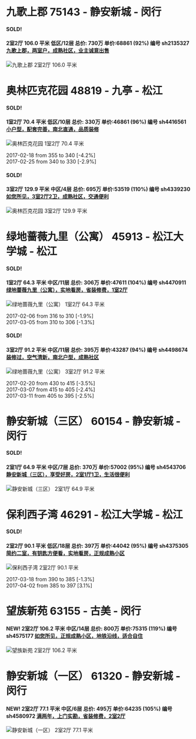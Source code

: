 # 九歌上郡 75143 - 静安新城 - 闵行

#### SOLD!
#### 2室2厅 106.0 平米 低区/12层 总价: 730万 单价:68861 (92%) 编号 sh2135327 [九歌上郡，两室户，成熟社区，业主诚意出售](https://href.li/?http://sh.lianjia.com/ershoufang/sh2135327.html)

![九歌上郡 2室2厅 106.0 平米](http://cdn1.dooioo.com/fetch/vp/fy/gi/20161229/71d9bf2c-2a0a-4886-8931-bdf2d97abb97.jpg_200x150.jpg)



    


# 奥林匹克花园 48819 - 九亭 - 松江

#### SOLD!
#### 1室2厅 70.4 平米 低区/10层 总价: 330万 单价:46861 (96%) 编号 sh4416561 [小户型，配套完善，南北直通，品质装修](https://href.li/?http://sh.lianjia.com/ershoufang/sh4416561.html)

![奥林匹克花园 1室2厅 70.4 平米](http://cdn1.dooioo.com/fetch/vp/fy/gi/20150720/85025a7b-cc57-4d28-a53c-7534b5bca904.jpg_200x150.jpg)

2017-02-18 from 355 to 340 [-4.2%]<br />2017-02-25 from 340 to 330 [-2.9%]

    
#### SOLD!
#### 3室2厅 129.9 平米 中区/4层 总价: 695万 单价:53519 (110%) 编号 sh4339230 [如您所见，3室2厅2卫，成熟社区，交通便利](https://href.li/?http://sh.lianjia.com/ershoufang/sh4339230.html)

![奥林匹克花园 3室2厅 129.9 平米](http://cdn1.dooioo.com/fetch/vp/fy/gi/20151009/1d7c3ade-3a3f-44b6-8101-5c636ecbc18a.jpg_200x150.jpg)



    


# 绿地蔷薇九里（公寓） 45913 - 松江大学城 - 松江

#### SOLD!
#### 1室2厅 64.3 平米 中区/11层 总价: 306万 单价:47611 (104%) 编号 sh4470911 [绿地蔷薇九里（公寓），实地看房，省装修费，1室2厅](https://href.li/?http://sh.lianjia.com/ershoufang/sh4470911.html)

![绿地蔷薇九里（公寓） 1室2厅 64.3 平米](http://cdn1.dooioo.com/fetch/vp/fy/gi/20170102/304f9e9d-8772-4666-acee-d5aa3aa5ed0f.jpg_200x150.jpg)

2017-02-06 from 316 to 310 [-1.9%]<br />2017-03-05 from 310 to 306 [-1.3%]

    
#### SOLD!
#### 3室2厅 91.2 平米 中区/11层 总价: 395万 单价:43287 (94%) 编号 sh4498674 [装修过，空气清新，南北户型，成熟社区](https://href.li/?http://sh.lianjia.com/ershoufang/sh4498674.html)

![绿地蔷薇九里（公寓） 3室2厅 91.2 平米](http://cdn1.dooioo.com/fetch/vp/fy/gi/20170207/59d8a927-008f-4a88-91b7-9f6bf678259e.jpg_200x150.jpg)

2017-02-20 from 430 to 415 [-3.5%]<br />2017-03-07 from 415 to 405 [-2.4%]<br />2017-03-11 from 405 to 395 [-2.5%]

    


# 静安新城（三区） 60154 - 静安新城 - 闵行

#### SOLD!
#### 2室1厅 64.9 平米 中区/7层 总价: 370万 单价:57002 (95%) 编号 sh4543706 [静安新城（三区），享受好房，2室1厅1卫，生活很便利](https://href.li/?http://sh.lianjia.com/ershoufang/sh4543706.html)

![静安新城（三区） 2室1厅 64.9 平米](http://cdn7.dooioo.com/static/img/new-version/default_block.png)



    


# 保利西子湾 46291 - 松江大学城 - 松江

#### SOLD!
#### 2室2厅 90.1 平米 低区/18层 总价: 397万 单价:44042 (95%) 编号 sh4375305 [简约二室，有钥匙方便看，实地看房，正规成熟小区](https://href.li/?http://sh.lianjia.com/ershoufang/sh4375305.html)

![保利西子湾 2室2厅 90.1 平米](http://cdn1.dooioo.com/fetch/vp/fy/gi/20161016/e93257cc-1689-4586-a259-339e95f4da6b.jpg_200x150.jpg)

2017-03-18 from 390 to 385 [-1.3%]<br />2017-04-02 from 385 to 397 [3.1%]

    


# 望族新苑 63155 - 古美 - 闵行

#### NEW! 2室2厅 106.2 平米 中区/14层 总价: 800万 单价:75315 (119%) 编号 sh4575177 [如您所见，正规成熟小区，地铁沿线，适合自住](https://href.li/?http://sh.lianjia.com/ershoufang/sh4575177.html)

![望族新苑 2室2厅 106.2 平米](http://cdn1.dooioo.com/fetch/vp/fy/gi/20170401/2299f764-a51d-4e0f-94f1-e1f42d460338.jpg_200x150.jpg)

    


# 静安新城（一区） 61320 - 静安新城 - 闵行

#### NEW! 2室2厅 77.1 平米 中区/6层 总价: 495万 单价:64235 (105%) 编号 sh4580972 [满两年，上门实勘，省装修费，2室2厅](https://href.li/?http://sh.lianjia.com/ershoufang/sh4580972.html)

![静安新城（一区） 2室2厅 77.1 平米](http://cdn1.dooioo.com/fetch/vp/fy/gi/20161022/4757e7cd-c22c-4c93-bb11-accf45d4f8b7.jpg_200x150.jpg)

    


